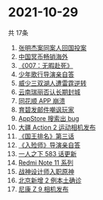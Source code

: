 # 2021-10-29
  共 17条

  <!-- BEGIN -->
  <!-- 最后更新时间:Fri Oct 29 2021 14:10:18 GMT+0000 (Coordinated Universal Time) -->
  1. [张明杰案同案人回国投案](https://www.zhihu.com/search?q=张明杰案)
1. [中国冥币畅销海外](https://www.zhihu.com/search?q=冥币)
1. [《007：无暇赴死》](https://www.zhihu.com/search?q=007)
1. [少年歌行导演亲自答](https://www.zhihu.com/search?q=少年歌行)
1. [威少三双湖人遭雷霆逆转](https://www.zhihu.com/search?q=湖人)
1. [云南瑞丽否认长期封城](https://www.zhihu.com/search?q=瑞丽)
1. [同花顺 APP 崩溃](https://www.zhihu.com/search?q=同花顺)
1. [育碧发邮件嘲讽玩家](https://www.zhihu.com/search?q=育碧)
1. [AppStore 搜索出 bug](https://www.zhihu.com/search?q=appstore)
1. [大疆 Action 2 运动相机发布](https://www.zhihu.com/search?q=大疆运动相机)
1. [《国王排名》第三话](https://www.zhihu.com/search?q=国王排名)
1. [《入殓师》导演亲自答](https://www.zhihu.com/search?q=入殓师)
1. [一人之下 583 话更新](https://www.zhihu.com/search?q=一人之下)
1. [Redmi Note 11 系列](https://www.zhihu.com/search?q=红米note11)
1. [战神设计师入职原神](https://www.zhihu.com/search?q=原神)
1. [北京新增 2 例本土确诊](https://www.zhihu.com/search?q=北京疫情)
1. [尼康 Z 9 相机发布](https://www.zhihu.com/search?q=尼康z9)
  <!-- END -->
  